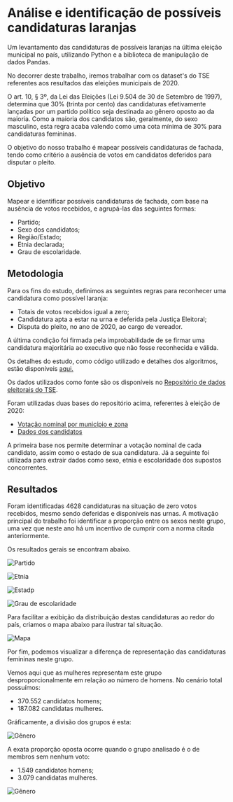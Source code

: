# Análise e identificação de possíveis candidaturas laranjas

Um levantamento das candidaturas de possíveis laranjas na última eleição municipal no país, utilizando Python e a biblioteca de manipulação de dados Pandas.

No decorrer deste trabalho, iremos trabalhar com os dataset's do TSE referentes aos resultados das eleições municipais de 2020.

O art. 10, § 3º, da Lei das Eleições (Lei 9.504 de 30 de Setembro de 1997), determina que 30% (trinta por cento) das candidaturas efetivamente lançadas por um partido político seja destinada ao gênero oposto ao da maioria. Como a maioria dos candidatos são, geralmente, do sexo masculino, esta regra acaba valendo como uma cota mínima de 30% para candidaturas femininas.

O objetivo do nosso trabalho é mapear possíveis candidaturas de fachada, tendo como critério a ausência de votos em candidatos deferidos para disputar o pleito.

## Objetivo

Mapear e identificar possíveis candidaturas de fachada, com base na ausência de votos recebidos, e agrupá-las das seguintes formas:

- Partido;
- Sexo dos candidatos;
- Região/Estado;
- Etnia declarada;
- Grau de escolaridade.

## Metodologia

Para os fins do estudo, definimos as seguintes regras para reconhecer uma candidatura como possível laranja:

- Totais de votos recebidos igual a zero;
- Candidatura apta a estar na urna e deferida pela Justiça Eleitoral;
- Disputa do pleito, no ano de 2020, ao cargo de vereador.

A última condição foi firmada pela improbabilidade de se firmar uma candidatura majoritária ao executivo que não fosse reconhecida e válida.

Os detalhes do estudo, como código utilizado e detalhes dos algoritmos, estão disponíveis <a href="https://github.com/JDanrley/Mapeamento-Candidatos-Laranjas/blob/main/Mapeamento%20de%20poss%C3%ADveis%20candidatos%20laranjas.ipynb">aqui.</a>

Os dados utilizados como fonte são os disponíveis no <a href="https://www.tse.jus.br/hotsites/pesquisas-eleitorais/index.html">Repositório de dados eleitorais do TSE</a>.

Foram utilizadas duas bases do repositório acima, referentes à eleição de 2020:

- <a href="https://cdn.tse.jus.br/estatistica/sead/odsele/votacao_candidato_munzona/votacao_candidato_munzona_2020.zip">Votação nominal por município e zona</a>
- <a href="https://cdn.tse.jus.br/estatistica/sead/odsele/consulta_cand/consulta_cand_2020.zip">Dados dos candidatos</a>

A primeira base nos permite determinar a votação nominal de cada candidato, assim como o estado de sua candidatura. Já a seguinte foi utilizada para extrair dados como sexo, etnia e escolaridade dos supostos concorrentes.

## Resultados

Foram identificadas 4628 candidaturas na situação de zero votos recebidos, mesmo sendo deferidas e disponíveis nas urnas. 
A motivação principal do trabalho foi identificar a proporção entre os sexos neste grupo, uma vez que neste ano há um incentivo de cumprir com a norma citada anteriormente.

Os resultados gerais se encontram abaixo.

![Partido](https://github.com/JDanrley/Mapeamento-Candidatos-Laranjas/blob/main/results/Partido.jpg?raw=true)

![Etnia](https://github.com/JDanrley/Mapeamento-Candidatos-Laranjas/blob/main/results/Etnia1.jpg?raw=true)

![Estadp](https://github.com/JDanrley/Mapeamento-Candidatos-Laranjas/blob/main/results/UF.jpg?raw=true)

![Grau de escolaridade](https://github.com/JDanrley/Mapeamento-Candidatos-Laranjas/blob/main/results/Grau.JPG?raw=true)

Para facilitar a exibição da distribuição destas candidaturas ao redor do país, criamos o mapa abaixo para ilustrar tal situação.

![Mapa](https://github.com/JDanrley/Mapeamento-Candidatos-Laranjas/blob/main/results/Mapa.jpg?raw=true)

Por fim, podemos visualizar a diferença de representação das candidaturas femininas neste grupo.

Vemos aqui que as mulheres representam este grupo desproporcionalmente em relação ao número de homens.
No cenário total possuímos:

- 370.552 candidatos homens;
- 187.082 candidatas mulheres.

Gráficamente, a divisão dos grupos é esta:

![Gênero](https://github.com/JDanrley/Mapeamento-Candidatos-Laranjas/blob/main/results/generoPizzaTotal.jpg?raw=true)

A exata proporção oposta ocorre quando o grupo analisado é o de membros sem nenhum voto:

- 1.549 candidatos homens;
- 3.079 candidatas mulheres.

![Gênero](https://github.com/JDanrley/Mapeamento-Candidatos-Laranjas/blob/main/results/generoPizza.jpg?raw=true)


